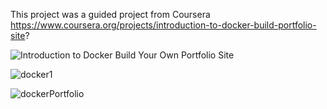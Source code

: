 This project was a guided project from Coursera https://www.coursera.org/projects/introduction-to-docker-build-portfolio-site?

![Introduction to Docker Build Your Own Portfolio Site](https://user-images.githubusercontent.com/36702039/209714065-83bbcd14-a5e8-4a76-bc00-4228e7d1e840.png)

![docker1](https://user-images.githubusercontent.com/36702039/209714246-4bcc98d8-9980-4573-b92f-d37d87ba187d.png)

![dockerPortfolio](https://user-images.githubusercontent.com/36702039/209714300-b99bef19-68f1-489d-a005-04faca4d922e.png)


